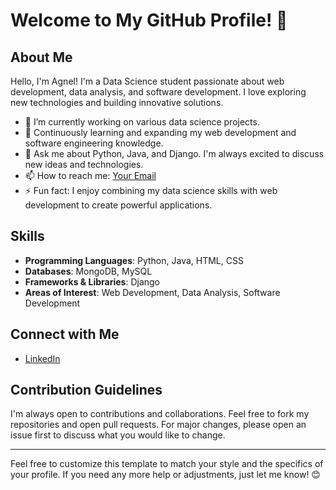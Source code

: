 # Welcome to My GitHub Profile! 👋

## About Me
Hello, I'm Agnel! I'm a Data Science student passionate about web development, data analysis, and software development. I love exploring new technologies and building innovative solutions.

- 🔭 I’m currently working on various data science projects.
- 🌱 Continuously learning and expanding my web development and software engineering knowledge.
- 💬 Ask me about Python, Java, and Django. I'm always excited to discuss new ideas and technologies.
- 📫 How to reach me: [Your Email](mailto:agnelvincentoffcl@gmail.com)
- ⚡ Fun fact: I enjoy combining my data science skills with web development to create powerful applications.

## Skills
- **Programming Languages**: Python, Java, HTML, CSS
- **Databases**: MongoDB, MySQL
- **Frameworks & Libraries**: Django
- **Areas of Interest**: Web Development, Data Analysis, Software Development





## Connect with Me
- [LinkedIn](www.linkedin.com/in/agnel-t-vincent-73b123291)


## Contribution Guidelines
I'm always open to contributions and collaborations. Feel free to fork my repositories and open pull requests. For major changes, please open an issue first to discuss what you would like to change.

---

Feel free to customize this template to match your style and the specifics of your profile. If you need any more help or adjustments, just let me know! 😊
